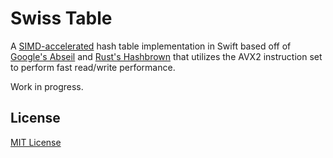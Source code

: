 # Swiss Table

A [SIMD-accelerated](https://en.wikipedia.org/wiki/SIMD) hash table implementation in Swift based off of [Google's Abseil](https://abseil.io/about/design/swisstables) and [Rust's Hashbrown](https://github.com/rust-lang/hashbrown/) that utilizes the AVX2 instruction set to perform fast read/write performance.

Work in progress.

## License

[MIT License](https://choosealicense.com/licenses/mit/)
